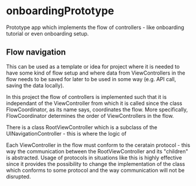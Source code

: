 # onboardingPrototype
Prototype app which implements the flow of controllers - like onboarding tutorial or even onboarding setup.

## Flow navigation

This can be used as a template or idea for project where it is needed to have some kind of flow setup and where data from 
ViewControllers in the flow needs to be saved for later to be used in some way (e.g. API call, saving the data locally).

In this project the flow of controllers is implemented such that it is independant of the ViewController from which it is
called since the class FlowCoordinator, as its name says, coordinates the flow. More specifically, FlowCoordinator 
determines the order of ViewControllers in the flow. 

There is a class RootViewController which is a subclass of the UINavigationController - this is where the logic of

Each ViewController in the flow must conform to the ceratain protocol - this way the communication between the 
RootViewController and its "children" is abstracted. Usage of protocols in situations like this is highly effective 
since it provides the possibility to change the implementation of the class which conforms to some protocol and the 
way communication will not be disrupted.
